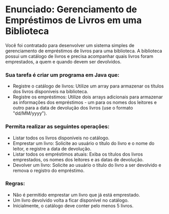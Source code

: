 # Enunciado: Gerenciamento de Empréstimos de Livros em uma Biblioteca

Você foi contratado para desenvolver um sistema simples de gerenciamento de empréstimos de livros para uma biblioteca. A biblioteca possui um catálogo de livros e precisa acompanhar quais livros foram emprestados, a quem e quando devem ser devolvidos.

### Sua tarefa é criar um programa em Java que:

- Registre o catálogo de livros: Utilize um array para armazenar os títulos dos livros disponíveis na biblioteca.
- Registre os empréstimos: Utilize dois arrays adicionais para armazenar as informações dos empréstimos - um para os nomes dos leitores e outro para a data de devolução dos livros (use o formato "dd/MM/yyyy").

### Permita realizar as seguintes operações:
- Listar todos os livros disponíveis no catálogo.
- Emprestar um livro: Solicite ao usuário o título do livro e o nome do leitor, e registre a data de devolução.
- Listar todos os empréstimos atuais: Exiba os títulos dos livros emprestados, os nomes dos leitores e as datas de devolução.
- Devolver um livro: Solicite ao usuário o título do livro a ser devolvido e remova o registro do empréstimo.

### Regras:
- Não é permitido emprestar um livro que já está emprestado.
- Um livro devolvido volta a ficar disponível no catálogo.
- Inicialmente, o catálogo deve conter pelo menos 5 livros.